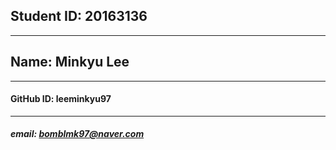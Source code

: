 ## Student ID: 20163136
---
## Name: Minkyu Lee
---
#### GitHub ID: leeminkyu97
---
##### email: [bomblmk97@naver.com](bomblmk97@naver.com)
